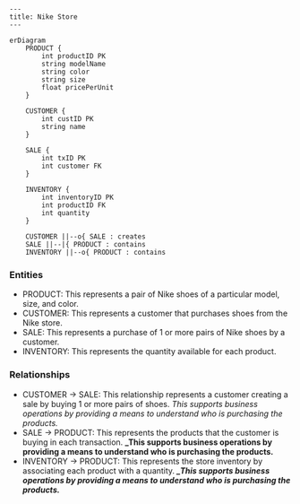 ```mermaid

---
title: Nike Store
---

erDiagram
    PRODUCT {
        int productID PK
        string modelName
        string color
        string size
        float pricePerUnit
    }

    CUSTOMER {
        int custID PK
        string name
    }

    SALE {
        int txID PK
        int customer FK
    }

    INVENTORY {
        int inventoryID PK
        int productID FK
        int quantity
    }

    CUSTOMER ||--o{ SALE : creates
    SALE ||--|{ PRODUCT : contains
    INVENTORY ||--o{ PRODUCT : contains

```

### Entities
- PRODUCT: This represents a pair of Nike shoes of a particular model, size, and color.
- CUSTOMER: This represents a customer that purchases shoes from the Nike store.
- SALE: This represents a purchase of 1 or more pairs of Nike shoes by a customer.
- INVENTORY: This represents the quantity available for each product.

### Relationships
- CUSTOMER -> SALE: This relationship represents a customer creating a sale by buying 1 or more pairs of shoes.
    _This supports business operations by providing a means to understand who is purchasing the products._
- SALE -> PRODUCT: This represents the products that the customer is buying in each transaction.
   **_This supports business operations by providing a means to understand who is purchasing the products.**
- INVENTORY -> PRODUCT: This represents the store inventory by associating each product with a quantity.
   ***_This supports business operations by providing a means to understand who is purchasing the products.***

